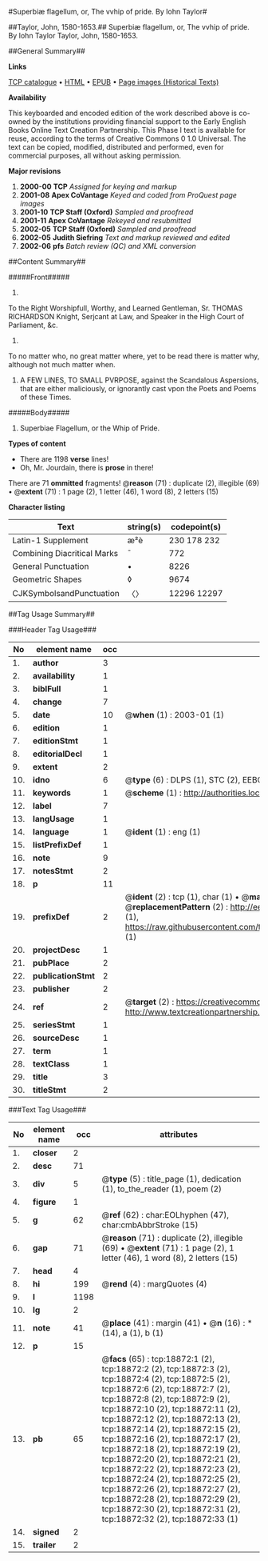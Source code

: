 #Superbiæ flagellum, or, The vvhip of pride. By Iohn Taylor#

##Taylor, John, 1580-1653.##
Superbiæ flagellum, or, The vvhip of pride. By Iohn Taylor
Taylor, John, 1580-1653.

##General Summary##

**Links**

[TCP catalogue](http://www.ota.ox.ac.uk/tcp/)  • 
[HTML](http://tei.it.ox.ac.uk/tcp/Texts-HTML/free/A13/A13500.html)  • 
[EPUB](http://tei.it.ox.ac.uk/tcp/Texts-EPUB/free/A13/A13500.epub) • 
[Page images (Historical Texts)](https://data.historicaltexts.jisc.ac.uk/view?pubId=eebo-99853488e&pageId=eebo-99853488e-18872-1)

**Availability**

This keyboarded and encoded edition of the
	       work described above is co-owned by the institutions
	       providing financial support to the Early English Books
	       Online Text Creation Partnership. This Phase I text is
	       available for reuse, according to the terms of Creative
	       Commons 0 1.0 Universal. The text can be copied,
	       modified, distributed and performed, even for
	       commercial purposes, all without asking permission.

**Major revisions**

1. __2000-00__ __TCP__ *Assigned for keying and markup*
1. __2001-08__ __Apex CoVantage__ *Keyed and coded from ProQuest page images*
1. __2001-10__ __TCP Staff (Oxford)__ *Sampled and proofread*
1. __2001-11__ __Apex CoVantage__ *Rekeyed and resubmitted*
1. __2002-05__ __TCP Staff (Oxford)__ *Sampled and proofread*
1. __2002-05__ __Judith Siefring__ *Text and markup reviewed and edited*
1. __2002-06__ __pfs__ *Batch review (QC) and XML conversion*

##Content Summary##

#####Front#####

1. 
To the Right Worshipfull, Worthy, and Learned Gentleman, Sr. THOMAS RICHARDSON Knight, Serjcant at Law, and Speaker in the High Court of Parliament, &c.

1. 
To no matter who, no great matter where, yet to be read there is matter why, although not much matter when.

1. A FEW LINES, TO SMALL PVRPOSE, against the Scandalous Aspersions, that are either maliciously, or ignorantly cast vpon the Poets and Poems of these Times.

#####Body#####

1. Superbiae Flagellum, or the Whip of Pride.

**Types of content**

  * There are 1198 **verse** lines!
  * Oh, Mr. Jourdain, there is **prose** in there!

There are 71 **ommitted** fragments! 
 @__reason__ (71) : duplicate (2), illegible (69)  •  @__extent__ (71) : 1 page (2), 1 letter (46), 1 word (8), 2 letters (15)

**Character listing**


|Text|string(s)|codepoint(s)|
|---|---|---|
|Latin-1 Supplement|æ²è|230 178 232|
|Combining             Diacritical Marks|̄|772|
|General Punctuation|•|8226|
|Geometric Shapes|◊|9674|
|CJKSymbolsandPunctuation|〈〉|12296 12297|

##Tag Usage Summary##

###Header Tag Usage###

|No|element name|occ|attributes|
|---|---|---|---|
|1.|__author__|3||
|2.|__availability__|1||
|3.|__biblFull__|1||
|4.|__change__|7||
|5.|__date__|10| @__when__ (1) : 2003-01 (1)|
|6.|__edition__|1||
|7.|__editionStmt__|1||
|8.|__editorialDecl__|1||
|9.|__extent__|2||
|10.|__idno__|6| @__type__ (6) : DLPS (1), STC (2), EEBO-CITATION (1), PROQUEST (1), VID (1)|
|11.|__keywords__|1| @__scheme__ (1) : http://authorities.loc.gov/ (1)|
|12.|__label__|7||
|13.|__langUsage__|1||
|14.|__language__|1| @__ident__ (1) : eng (1)|
|15.|__listPrefixDef__|1||
|16.|__note__|9||
|17.|__notesStmt__|2||
|18.|__p__|11||
|19.|__prefixDef__|2| @__ident__ (2) : tcp (1), char (1)  •  @__matchPattern__ (2) : ([0-9\-]+):([0-9IVX]+) (1), (.+) (1)  •  @__replacementPattern__ (2) : http://eebo.chadwyck.com/downloadtiff?vid=$1&page=$2 (1), https://raw.githubusercontent.com/textcreationpartnership/Texts/master/tcpchars.xml#$1 (1)|
|20.|__projectDesc__|1||
|21.|__pubPlace__|2||
|22.|__publicationStmt__|2||
|23.|__publisher__|2||
|24.|__ref__|2| @__target__ (2) : https://creativecommons.org/publicdomain/zero/1.0/ (1), http://www.textcreationpartnership.org/docs/. (1)|
|25.|__seriesStmt__|1||
|26.|__sourceDesc__|1||
|27.|__term__|1||
|28.|__textClass__|1||
|29.|__title__|3||
|30.|__titleStmt__|2||


###Text Tag Usage###

|No|element name|occ|attributes|
|---|---|---|---|
|1.|__closer__|2||
|2.|__desc__|71||
|3.|__div__|5| @__type__ (5) : title_page (1), dedication (1), to_the_reader (1), poem (2)|
|4.|__figure__|1||
|5.|__g__|62| @__ref__ (62) : char:EOLhyphen (47), char:cmbAbbrStroke (15)|
|6.|__gap__|71| @__reason__ (71) : duplicate (2), illegible (69)  •  @__extent__ (71) : 1 page (2), 1 letter (46), 1 word (8), 2 letters (15)|
|7.|__head__|4||
|8.|__hi__|199| @__rend__ (4) : margQuotes (4)|
|9.|__l__|1198||
|10.|__lg__|2||
|11.|__note__|41| @__place__ (41) : margin (41)  •  @__n__ (16) : * (14), a (1), b (1)|
|12.|__p__|15||
|13.|__pb__|65| @__facs__ (65) : tcp:18872:1 (2), tcp:18872:2 (2), tcp:18872:3 (2), tcp:18872:4 (2), tcp:18872:5 (2), tcp:18872:6 (2), tcp:18872:7 (2), tcp:18872:8 (2), tcp:18872:9 (2), tcp:18872:10 (2), tcp:18872:11 (2), tcp:18872:12 (2), tcp:18872:13 (2), tcp:18872:14 (2), tcp:18872:15 (2), tcp:18872:16 (2), tcp:18872:17 (2), tcp:18872:18 (2), tcp:18872:19 (2), tcp:18872:20 (2), tcp:18872:21 (2), tcp:18872:22 (2), tcp:18872:23 (2), tcp:18872:24 (2), tcp:18872:25 (2), tcp:18872:26 (2), tcp:18872:27 (2), tcp:18872:28 (2), tcp:18872:29 (2), tcp:18872:30 (2), tcp:18872:31 (2), tcp:18872:32 (2), tcp:18872:33 (1)|
|14.|__signed__|2||
|15.|__trailer__|2||
